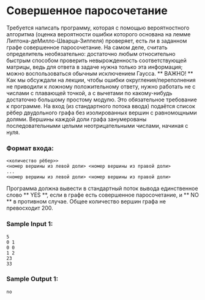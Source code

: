 # Совершенное паросочетание

Требуется написать программу, которая с помощью вероятностного алгоритма (оценка вероятности ошибки которого основана на лемме Липтона-деМилло-Шварца-Зиппеля) проверяет, есть ли в заданном графе совершенное паросочетание. На самом деле, считать определитель необязательно: достаточно любым относительно быстрым способом проверить невырожденность соответствующей матрицы, ведь для ответа в задаче нужна только эта информация; можно воспользоваться обычным исключением Гаусса. 
** ВАЖНО! ** Как мы обсуждали на лекции, чтобы ошибки округления/переполнения не приводили к ложному положительному ответу, нужно работать не с числами с плавающей точкой, а с вычетами по какому-нибудь достаточно большому простому модулю. Это обязательное требование к программе.
На вход (из стандартного потока ввода) подаётся список рёбер двудольного графа без изолированных вершин с равномощными долями. Вершины каждой доли графа занумерованы последовательными целыми неотрицательными числами, начиная с нуля. 
### Формат входа:
```
<количество рёбер>>
<номер вершины из левой доли> <номер вершины из правой доли>
...
<номер вершины из левой доли> <номер вершины из правой доли>
```

Программа должна вывести в стандартный поток вывода единственное слово ** YES  **, если в графе есть совершенное паросочетание, и ** NO ** в противном случае. Общее количество вершин графа не превосходит 200.
### Sample Input 1:
```
5
0 1
0 0
1 2
23
33
```

### Sample Output 1:
```
no
```
